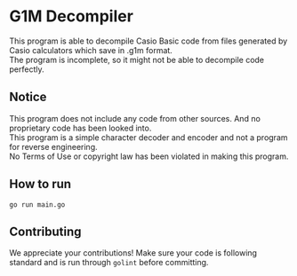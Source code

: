 # G1M Decompiler
This program is able to decompile Casio Basic code from files generated by Casio calculators which save in .g1m format.  
The program is incomplete, so it might not be able to decompile code perfectly.  

## Notice
This program does not include any code from other sources. And no proprietary code has been looked into.  
This program is a simple character decoder and encoder and not a program for reverse engineering.  
No Terms of Use or copyright law has been violated in making this program.  

## How to run
```
go run main.go
```

## Contributing
We appreciate your contributions! Make sure your code is following standard and is run through `golint` before committing.
